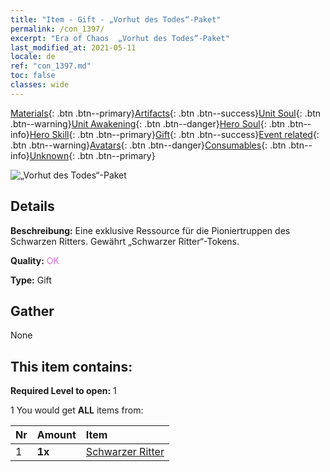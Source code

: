 ```yaml
---
title: "Item - Gift - „Vorhut des Todes“-Paket"
permalink: /con_1397/
excerpt: "Era of Chaos  „Vorhut des Todes“-Paket"
last_modified_at: 2021-05-11
locale: de
ref: "con_1397.md"
toc: false
classes: wide
---
```

 [Materials](/ItemsDE/){: .btn .btn--primary}[Artifacts](/ItemsDE/Artifacts/){: .btn .btn--success}[Unit Soul](/ItemsDE/UnitSoul/){: .btn .btn--warning}[Unit Awakening](/ItemsDE/UnitAwakening/){: .btn .btn--danger}[Hero Soul](/ItemsDE/HeroSoul/){: .btn .btn--info}[Hero Skill](/ItemsDE/HeroSkill/){: .btn .btn--primary}[Gift](/ItemsDE/Gift/){: .btn .btn--success}[Event related](/ItemsDE/Events/){: .btn .btn--warning}[Avatars](/ItemsDE/Avatars/){: .btn .btn--danger}[Consumables](/ItemsDE/Consumables/){: .btn .btn--info}[Unknown](/ItemsDE/Unknown/){: .btn .btn--primary}

 ![„Vorhut des Todes“-Paket](/images/t/i_907011.png)

## Details
 **Beschreibung:** Eine exklusive Ressource für die Pioniertruppen des Schwarzen Ritters. Gewährt „Schwarzer Ritter“-Tokens.

 **Quality:** <span style="color: #DA70D6">OK</span>

 **Type:** Gift

## Gather

  None

## This item contains:

 **Required Level to open:** 1

 1 You would get **ALL** items  from:

  | Nr | Amount |     Item    |
  |:---|:-------|:------------|
  | 1 |  **1x** | [Schwarzer Ritter](/ItemsDE/unt_213/) |  | 

